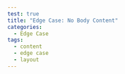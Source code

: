 ```yaml
---
test: true
title: "Edge Case: No Body Content"
categories:
  - Edge Case
tags:
  - content
  - edge case
  - layout
---
```

